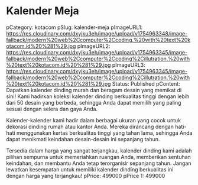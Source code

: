 # Kalender Meja

pCategory: kotacom
pSlug: kalender-meja
pImageURL1: https://res.cloudinary.com/dxyjku3eh/image/upload/v1754963348/image-fallback/modern%20web%2Ccomputer%2Ccoding.%20with%20text%20kotacom.id%20%281%29.jpg
pImageURL2: https://res.cloudinary.com/dxyjku3eh/image/upload/v1754963345/image-fallback/modern%20web%2Ccomputer%2Ccoding%2Cillutration.%20with%20text%20kotacom.id%20%281%29.jpg
pImageURL3: https://res.cloudinary.com/dxyjku3eh/image/upload/v1754963345/image-fallback/modern%20web%2Ccomputer%2Ccoding%2Cillutration.%20with%20text%20kotacom.id%20%281%29.jpg
Status: Published
pContent: Dapatkan kalender dinding murah dan beragam desain yang memikat di sini! Kami hadirkan koleksi kalender dinding berkualitas tinggi dengan lebih dari 50 desain yang berbeda, sehingga Anda dapat memilih yang paling sesuai dengan selera dan gaya Anda.

Kalender-kalender kami hadir dalam berbagai ukuran yang cocok untuk dekorasi dinding rumah atau kantor Anda. Mereka dirancang dengan hati-hati menggunakan kertas berkualitas tinggi yang tahan lama, sehingga Anda dapat menikmati keindahan desain-desain ini sepanjang tahun.

Tersedia dalam harga yang sangat terjangkau, kalender dinding kami adalah pilihan sempurna untuk memeriahkan ruangan Anda, memberikan sentuhan keindahan, dan membantu Anda tetap terorganisir sepanjang tahun. Jangan lewatkan kesempatan untuk memiliki kalender dinding berkualitas ini dengan harga yang terjangkau!
pPrice: 499000
pPrice 1: 499000